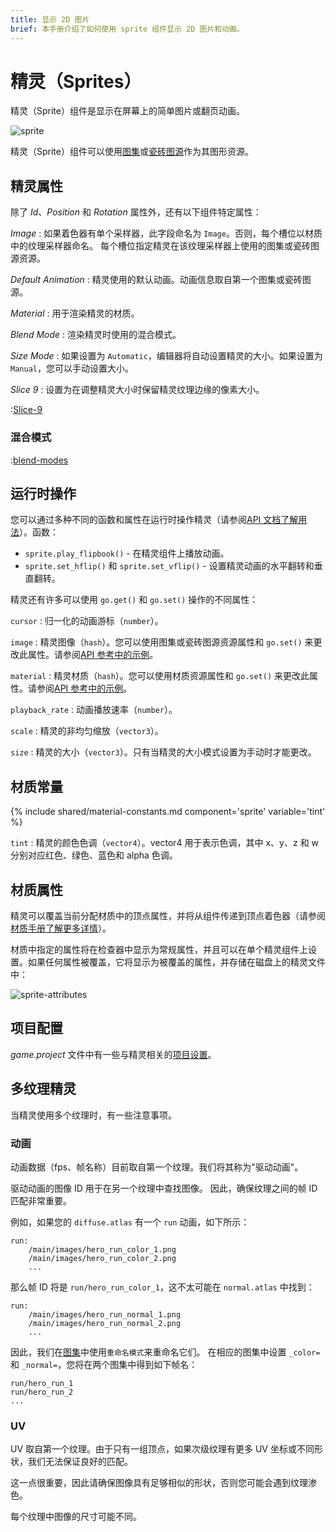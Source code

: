 ```yaml
---
title: 显示 2D 图片
brief: 本手册介绍了如何使用 sprite 组件显示 2D 图片和动画。
---
```


# 精灵（Sprites）

精灵（Sprite）组件是显示在屏幕上的简单图片或翻页动画。

![sprite](images/graphics/sprite.png)

精灵（Sprite）组件可以使用[图集](/manuals/atlas)或[瓷砖图源](/manuals/tilesource)作为其图形资源。

## 精灵属性

除了 *Id*、*Position* 和 *Rotation* 属性外，还有以下组件特定属性：

*Image*
: 如果着色器有单个采样器，此字段命名为 `Image`。否则，每个槽位以材质中的纹理采样器命名。
  每个槽位指定精灵在该纹理采样器上使用的图集或瓷砖图源资源。

*Default Animation*
: 精灵使用的默认动画。动画信息取自第一个图集或瓷砖图源。

*Material*
: 用于渲染精灵的材质。

*Blend Mode*
: 渲染精灵时使用的混合模式。

*Size Mode*
: 如果设置为 `Automatic`，编辑器将自动设置精灵的大小。如果设置为 `Manual`，您可以手动设置大小。

*Slice 9*
: 设置为在调整精灵大小时保留精灵纹理边缘的像素大小。

:[Slice-9](../shared/slice-9-texturing.md)

### 混合模式
:[blend-modes](../shared/blend-modes.md)

## 运行时操作

您可以通过多种不同的函数和属性在运行时操作精灵（请参阅[API 文档了解用法](/ref/sprite/)）。函数：

* `sprite.play_flipbook()` - 在精灵组件上播放动画。
* `sprite.set_hflip()` 和 `sprite.set_vflip()` - 设置精灵动画的水平翻转和垂直翻转。

精灵还有许多可以使用 `go.get()` 和 `go.set()` 操作的不同属性：

`cursor`
: 归一化的动画游标（`number`）。

`image`
: 精灵图像（`hash`）。您可以使用图集或瓷砖图源资源属性和 `go.set()` 来更改此属性。请参阅[API 参考中的示例](/ref/sprite/#image)。

`material`
: 精灵材质（`hash`）。您可以使用材质资源属性和 `go.set()` 来更改此属性。请参阅[API 参考中的示例](/ref/sprite/#material)。

`playback_rate`
: 动画播放速率（`number`）。

`scale`
: 精灵的非均匀缩放（`vector3`）。

`size`
: 精灵的大小（`vector3`）。只有当精灵的大小模式设置为手动时才能更改。

## 材质常量

{% include shared/material-constants.md component='sprite' variable='tint' %}

`tint`
: 精灵的颜色色调（`vector4`）。vector4 用于表示色调，其中 x、y、z 和 w 分别对应红色、绿色、蓝色和 alpha 色调。

## 材质属性

精灵可以覆盖当前分配材质中的顶点属性，并将从组件传递到顶点着色器（请参阅[材质手册了解更多详情](/manuals/material/#attributes)）。

材质中指定的属性将在检查器中显示为常规属性，并且可以在单个精灵组件上设置。如果任何属性被覆盖，它将显示为被覆盖的属性，并存储在磁盘上的精灵文件中：

![sprite-attributes](../images/graphics/sprite-attributes.png)

## 项目配置

*game.project* 文件中有一些与精灵相关的[项目设置](/manuals/project-settings#sprite)。

## 多纹理精灵

当精灵使用多个纹理时，有一些注意事项。

### 动画

动画数据（fps、帧名称）目前取自第一个纹理。我们将其称为"驱动动画"。

驱动动画的图像 ID 用于在另一个纹理中查找图像。
因此，确保纹理之间的帧 ID 匹配非常重要。

例如，如果您的 `diffuse.atlas` 有一个 `run` 动画，如下所示：

```
run:
    /main/images/hero_run_color_1.png
    /main/images/hero_run_color_2.png
    ...
```

那么帧 ID 将是 `run/hero_run_color_1`，这不太可能在 `normal.atlas` 中找到：

```
run:
    /main/images/hero_run_normal_1.png
    /main/images/hero_run_normal_2.png
    ...
```

因此，我们在[图集](/manuals/material/)中使用`重命名模式`来重命名它们。
在相应的图集中设置 `_color=` 和 `_normal=`，您将在两个图集中得到如下帧名：

```
run/hero_run_1
run/hero_run_2
...
```

### UV

UV 取自第一个纹理。由于只有一组顶点，如果次级纹理有更多 UV 坐标或不同形状，我们无法保证良好的匹配。

这一点很重要，因此请确保图像具有足够相似的形状，否则您可能会遇到纹理渗色。

每个纹理中图像的尺寸可能不同。
